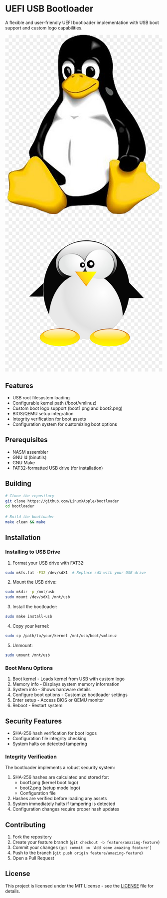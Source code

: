 # UEFI USB Bootloader

A flexible and user-friendly UEFI bootloader implementation with USB boot support and custom logo capabilities.

![Boot Logo 1](attached_assets/boot1.png)
![Boot Logo 2](attached_assets/boot2.png)

## Features

- USB root filesystem loading
- Configurable kernel path (/boot/vmlinuz)
- Custom boot logo support (boot1.png and boot2.png)
- BIOS/QEMU setup integration
- Integrity verification for boot assets
- Configuration system for customizing boot options

## Prerequisites

- NASM assembler
- GNU ld (binutils)
- GNU Make
- FAT32-formatted USB drive (for installation)

## Building

```bash
# Clone the repository
git clone https://github.com/LinuxXApple/bootloader
cd bootloader

# Build the bootloader
make clean && make
```

## Installation

### Installing to USB Drive

1. Format your USB drive with FAT32:
```bash
sudo mkfs.fat -F32 /dev/sdX1  # Replace sdX with your USB drive
```

2. Mount the USB drive:
```bash
sudo mkdir -p /mnt/usb
sudo mount /dev/sdX1 /mnt/usb
```

3. Install the bootloader:
```bash
sudo make install-usb
```

4. Copy your kernel:
```bash
sudo cp /path/to/your/kernel /mnt/usb/boot/vmlinuz
```

5. Unmount:
```bash
sudo umount /mnt/usb
```

### Boot Menu Options

1. Boot kernel - Loads kernel from USB with custom logo
2. Memory info - Displays system memory information
3. System info - Shows hardware details
4. Configure boot options - Customize bootloader settings
5. Enter setup - Access BIOS or QEMU monitor
6. Reboot - Restart system

## Security Features

- SHA-256 hash verification for boot logos
- Configuration file integrity checking
- System halts on detected tampering

### Integrity Verification

The bootloader implements a robust security system:
1. SHA-256 hashes are calculated and stored for:
   - boot1.png (kernel boot logo)
   - boot2.png (setup mode logo)
   - Configuration file
2. Hashes are verified before loading any assets
3. System immediately halts if tampering is detected
4. Configuration changes require proper hash updates

## Contributing

1. Fork the repository
2. Create your feature branch (`git checkout -b feature/amazing-feature`)
3. Commit your changes (`git commit -m 'Add some amazing feature'`)
4. Push to the branch (`git push origin feature/amazing-feature`)
5. Open a Pull Request

## License

This project is licensed under the MIT License - see the [LICENSE](LICENSE) file for details.

